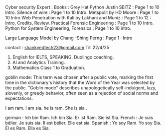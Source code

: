 Cyber security Expert :
Books :
Grey Hat Python Justin SEITZ : Page 1 to 10 Intro. 
Silence of wire : Page 1 to 10 Intro. 
Metspolit by HD Moore : Page 1 to 10 Intro
Web Penetration with Kali by Lakhani and Muniz : Page 1 to 12 : Intro, Credits, Review. 
Practical Forensic Engineering : Page 1 to 10 Intro. 
Python for System Engineering, Forensics : Page 1 to 10 intro. 


Large Language Model by Chang -Shing Perng : Page 1 : Intro


contact : shankyedtech23@gmail.com
Till 22/4/25 
1) English for IELTS, SPEAKING, Duolingo coaching, 
2) AI and Analytics Training. 
3) Mathematics Class 1 to Graduation.



goblin mode:
This term was chosen after a public vote, marking the first time in the dictionary's history that the Word of the Year was selected by the public. "Goblin mode" describes unapologetically self-indulgent, lazy, slovenly, or greedy behavior, often seen as a rejection of social norms and expectations.

I am ram. I am sia. he is ram. She is sia .

german : Ich bin Ram. Ich bin Sia. Er ist Ram. Sie ist Sia.
French : Je suis bélier. Je suis sia. Il est bélier. Elle est sia.
Spanish  : Yo soy Ram. Yo soy Sia. Él es Ram. Ella es Sia.
